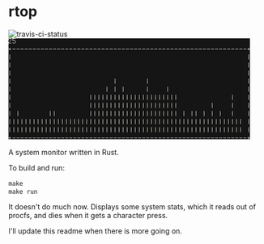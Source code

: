 # rtop

![travis-ci-status](https://travis-ci.org/nathantypanski/rtop.svg?branch=master)
![screenshot](images/graph-2014-june.png)

A system monitor written in Rust.

To build and run:

    make
    make run

It doesn't do much now. Displays some system stats, which it reads out of procfs, and dies when it gets a character press.

I'll update this readme when there is more going on.
